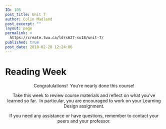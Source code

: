 ```yaml
---
ID: 105
post_title: Unit 7
author: Colin Madland
post_excerpt: ""
layout: page
permalink: >
  https://create.twu.ca/ldrs627-su18/unit-7/
published: true
post_date: 2018-02-20 12:24:06
---
```

<!--themify_builder_static--><h1>Reading Week<br/></h1>
 <p style="text-align: center;">Congratulations!  You&#8217;re nearly done this course!</p><p style="text-align: center;">Take this week to review course materials and reflect on what you&#8217;ve learned so far.  In particular, you are encouraged to work on your Learning Design assignment.</p><p style="text-align: center;">If you need any assistance or have questions, remember to contact your peers and your professor.</p><!--/themify_builder_static-->